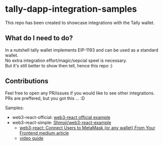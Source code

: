 # tally-dapp-integration-samples

This repo has been created to showcase integrations with the Tally wallet.

## What do I need to do?

In a nutshell tally wallet implements EIP-1193 and can be used as a standard wallet.\
No extra integration effort/magic/sepcial speel is necessary.\
But it's still better to show then tell, hence this repo :)

## Contributions

Feel free to open any PR/issues if you would like to see other integrations.\
PRs are preffered, but you got this ... :D

Samples:

- web3-react-official: [web3-react official example](https://github.com/NoahZinsmeister/web3-react/tree/v6/example)
- web3-react-simple: [Shmoji/web3-react-example](https://github.com/Shmoji/web3-react-example)
  - [web3-react: Connect Users to MetaMask (or any wallet) From Your Frontend medium article](https://medium.com/coinmonks/web3-react-connect-users-to-metamask-or-any-wallet-from-your-frontend-241fd538ed39)
  - [video guide](https://www.youtube.com/watch?v=DCA53Go5ON8&ab_channel=ShmojiCodes)
